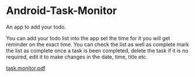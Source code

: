 # Android-Task-Monitor


An app to add your todo.

You can add your todo list into the app set the time for it you will get reminder on the exact time. You can check the list as well as complete mark the list as complete once a task is been completed, delete the task if it is no required, edit it to make changes in the date, time, title etc.

[task.monitor.pdf](https://github.com/user-attachments/files/19719078/task.monitor.pdf)

